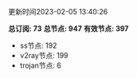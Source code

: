 更新时间2023-02-05 13:40:26

**总订阅: 73**
**总节点: 947**
**有效节点: 397**
- ss节点: 192
- v2ray节点: 199
- trojan节点: 6
